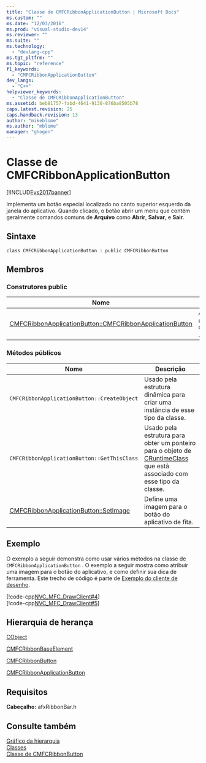 ```yaml
---
title: "Classe de CMFCRibbonApplicationButton | Microsoft Docs"
ms.custom: ""
ms.date: "12/03/2016"
ms.prod: "visual-studio-dev14"
ms.reviewer: ""
ms.suite: ""
ms.technology: 
  - "devlang-cpp"
ms.tgt_pltfrm: ""
ms.topic: "reference"
f1_keywords: 
  - "CMFCRibbonApplicationButton"
dev_langs: 
  - "C++"
helpviewer_keywords: 
  - "Classe de CMFCRibbonApplicationButton"
ms.assetid: beb81757-fabd-4641-9130-876ba8505b78
caps.latest.revision: 25
caps.handback.revision: 13
author: "mikeblome"
ms.author: "mblome"
manager: "ghogen"
---
```

# Classe de CMFCRibbonApplicationButton
[!INCLUDE[vs2017banner](../../assembler/inline/includes/vs2017banner.md)]

Implementa um botão especial localizado no canto superior esquerdo da janela do aplicativo.  Quando clicado, o botão abrir um menu que contém geralmente comandos comuns de **Arquivo** como **Abrir**, **Salvar**, e **Sair**.  
  
## Sintaxe  
  
```  
class CMFCRibbonApplicationButton : public CMFCRibbonButton  
```  
  
## Membros  
  
### Construtores public  
  
|Nome|Descrição|  
|----------|---------------|  
|[CMFCRibbonApplicationButton::CMFCRibbonApplicationButton](../Topic/CMFCRibbonApplicationButton::CMFCRibbonApplicationButton.md)|As compilações e inicializam um objeto de `CMFCRibbonApplicationButton` .|  
  
### Métodos públicos  
  
|Nome|Descrição|  
|----------|---------------|  
|`CMFCRibbonApplicationButton::CreateObject`|Usado pela estrutura dinâmica para criar uma instância de esse tipo da classe.|  
|`CMFCRibbonApplicationButton::GetThisClass`|Usado pela estrutura para obter um ponteiro para o objeto de [CRuntimeClass](../Topic/CRuntimeClass%20Structure.md) que está associado com esse tipo da classe.|  
|[CMFCRibbonApplicationButton::SetImage](../Topic/CMFCRibbonApplicationButton::SetImage.md)|Define uma imagem para o botão do aplicativo de fita.|  
  
## Exemplo  
 O exemplo a seguir demonstra como usar vários métodos na classe de `CMFCRibbonApplicationButton` .  O exemplo a seguir mostra como atribuir uma imagem para o botão do aplicativo, e como definir sua dica de ferramenta.  Este trecho de código é parte de [Exemplo do cliente de desenho](../../top/visual-cpp-samples.md).  
  
 [!code-cpp[NVC_MFC_DrawClient#4](../../mfc/reference/codesnippet/CPP/cmfcribbonapplicationbutton-class_1.h)]  
[!code-cpp[NVC_MFC_DrawClient#5](../../mfc/reference/codesnippet/CPP/cmfcribbonapplicationbutton-class_2.cpp)]  
  
## Hierarquia de herança  
 [CObject](../Topic/CObject%20Class.md)  
  
 [CMFCRibbonBaseElement](../../mfc/reference/cmfcribbonbaseelement-class.md)  
  
 [CMFCRibbonButton](../../mfc/reference/cmfcribbonbutton-class.md)  
  
 [CMFCRibbonApplicationButton](../../mfc/reference/cmfcribbonapplicationbutton-class.md)  
  
## Requisitos  
 **Cabeçalho:** afxRibbonBar.h  
  
## Consulte também  
 [Gráfico da hierarquia](../../mfc/hierarchy-chart.md)   
 [Classes](../Topic/MFC%20Classes.md)   
 [Classe de CMFCRibbonButton](../../mfc/reference/cmfcribbonbutton-class.md)